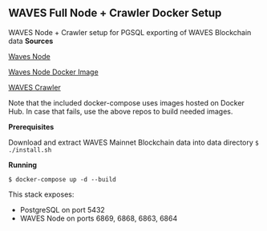 
## WAVES Full Node + Crawler Docker Setup
 WAVES Node + Crawler setup for PGSQL exporting of WAVES Blockchain data
**Sources**

[Waves Node](https://github.com/wavesplatform/Waves)

[Waves Node Docker Image](https://github.com/wavesplatform/node-docker-image)

[WAVES Crawler](https://github.com/wavesplatform/blockchain-postgres-sync)

Note that the included docker-compose uses images hosted on Docker Hub.
In case that fails, use the above repos to build needed images.

**Prerequisites**

Download and extract WAVES Mainnet Blockchain data into data directory
```$ ./install.sh```

**Running**

```$ docker-compose up -d --build```

This stack exposes:
- PostgreSQL on port 5432
- WAVES Node on ports 6869, 6868, 6863, 6864